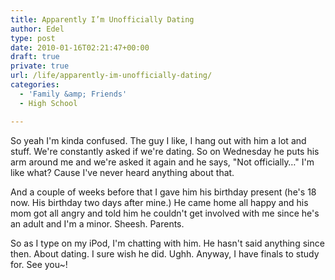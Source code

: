 ```yaml
---
title: Apparently I’m Unofficially Dating
author: Edel
type: post
date: 2010-01-16T02:21:47+00:00
draft: true
private: true
url: /life/apparently-im-unofficially-dating/
categories:
  - 'Family &amp; Friends'
  - High School

---
```

So yeah I'm kinda confused. The guy I like, I hang out with him a lot and stuff. We're constantly asked if we're dating. So on Wednesday he puts his arm around me and we're asked it again and he says, "Not officially&#8230;" I'm like what? Cause I've never heard anything about that.

And a couple of weeks before that I gave him his birthday present (he's 18 now. His birthday two days after mine.) He came home all happy and his mom got all angry and told him he couldn't get involved with me since he's an adult and I'm a minor. Sheesh. Parents.

So as I type on my iPod, I'm chatting with him. He hasn't said anything since then. About dating. I sure wish he did. Ughh. Anyway, I have finals to study for. See you~!


